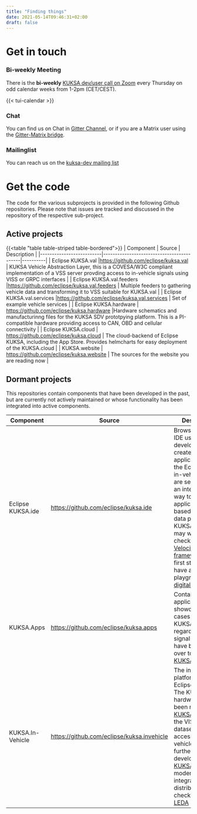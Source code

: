 ```yaml
---
title: "Finding things"
date: 2021-05-14T09:46:31+02:00
draft: false
---
```


# Get in touch

### Bi-weekly Meeting
There is the  **bi-weekly** [KUKSA dev/user call on Zoom](https://eclipse.zoom.us/j/87644929505?pwd=cTRpYklVaS9xYjlhMXRtbS9IN0FCQT09) every Thursday on odd calendar weeks from 1-2pm (CET/CEST). 

{{< tui-calendar >}}

### Chat
You can find us on Chat in [Gitter Channel](https://gitter.im/kuksa-val/community), or if you are a Matrix user using the [Gitter-Matrix bridge](https://matrix.to/#/#kuksa-val_community:gitter.im).

### Mailinglist 
You can reach us on the [kuksa-dev mailing list](https://accounts.eclipse.org/mailing-list/kuksa-dev)


# Get the code

The code for the various subprojects is provided in the following Github repositories. Please note that
issues are tracked and discussed in the repository of the respective sub-project.

## Active projects 
{{<table "table table-striped table-bordered">}}
| Component                | Source                                    | Description |
|--------------------------|-------------------------------------------|----------|
| Eclipse KUKSA.val        |https://github.com/eclipse/kuksa.val       | KUKSA Vehicle Abstraction Layer, this is a COVESA/W3C compliant implementation of a VSS server provding access to in-vehicle signals using VISS or GRPC interfaces  |
| Eclipse KUKSA.val.feeders        |https://github.com/eclipse/kuksa.val.feeders       | Multiple feeders to gathering vehicle data and transforming it to VSS suitable for KUKSA.val  |
| Eclipse KUKSA.val.services        |https://github.com/eclipse/kuksa.val.services       | Set of example vehicle services  |
| Eclipse KUKSA.hardware   | https://github.com/eclipse/kuksa.hardware |Hardware schematics and manufacturinng files for the KUKSA SDV prototpying platform. This is a PI-compatible hardware providing access to CAN, OBD and cellular connectivity  |
| Eclipse KUKSA.cloud      | https://github.com/eclipse/kuksa.cloud    | The cloud-backend of Eclipse KUKSA, including the App Store. Provides helmcharts for easy deployment of the KUKSA.cloud |
| KUKSA.website            | https://github.com/eclipse/kuksa.website  | The sources for the website you are reading now |


## Dormant projects
This repositories contain components that have been developed in the past, but are currently not actively maintained or whose functionality has been integrated into active components.


 

| Component                | Source                                     | Description |
|--------------------------|--------------------------------------------|----------|
| Eclipse KUKSA.ide        |  https://github.com/eclipse/kuksa.ide      |  Browser-based IDE used by developers to create applications for the Eclipse Kuksa in-vehicle. If you are searching for an integrated way to build applications based on vehicle data provided by KUKSA.val, you may want to check the [Velocitas framework](https://eclipse-velocitas.github.io/velocitas-docs/). As first step you can have a look at the playground from [digital auto](https://digitalauto.netlify.app/). | 
| KUKSA.Apps               | https://github.com/eclipse/kuksa.apps      | Contains applications to showcase use-cases of Eclipse KUKSA. Demos regarding vehicle signal access have been moved over to [KUKSA.val](https://github.com/eclipse/kuksa.val) |
| KUKSA.In-Vehicle         | https://github.com/eclipse/kuksa.invehicle | The in-vehicle platform of Eclipse Kuksa. The KUKSA hardware has been moved to [KUKSA.hardware](https://github.com/eclipse/kuksa.hardware), the VISS dataserver for accessing in-vehicle data is further developed in [KUKSA.val](https://github.com/eclipse/kuksa.val ). For a modern integrated SDV distribution check [Eclipse LEDA](https://eclipse-leda.github.io/leda/) | 


